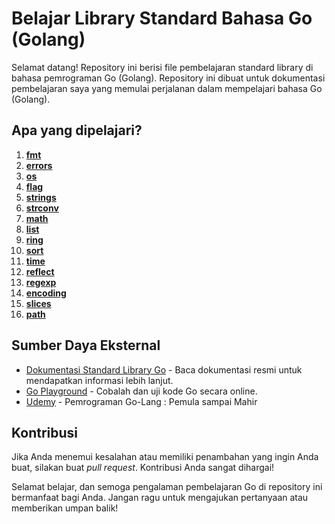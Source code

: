# Belajar Library Standard Bahasa Go (Golang)

Selamat datang! Repository ini berisi file pembelajaran standard library di bahasa pemrograman Go (Golang). Repository ini dibuat untuk dokumentasi pembelajaran saya yang memulai perjalanan dalam mempelajari bahasa Go (Golang).

## Apa yang dipelajari?

1. **[fmt](https://pkg.go.dev/fmt)**
2. **[errors](https://pkg.go.dev/errors)**
3. **[os](https://pkg.go.dev/os)**
4. **[flag](https://pkg.go.dev/pkg/flag)**
5. **[strings](https://pkg.go.dev/pkg/strings)**
6. **[strconv](https://pkg.go.dev/pkg/strconv)**
7. **[math](https://pkg.go.dev/pkg/math)**
8. **[list](https://pkg.go.dev/pkg/container/list)**
9. **[ring](https://pkg.go.dev/pkg/container/ring)**
10. **[sort](https://pkg.go.dev/pkg/sort)**
11. **[time](https://pkg.go.dev/pkg/time)**
12. **[reflect](https://pkg.go.dev/pkg/reflect)**
13. **[regexp](https://pkg.go.dev/pkg/regexp)**
14. **[encoding](https://pkg.go.dev/encoding)**
15. **[slices](https://pkg.go.dev/slices)**
16. **[path](https://pkg.go.dev/path)**

## Sumber Daya Eksternal

- [Dokumentasi Standard Library Go](https://pkg.go.dev/std) - Baca dokumentasi resmi untuk mendapatkan informasi lebih lanjut.
- [Go Playground](https://play.golang.org/) - Cobalah dan uji kode Go secara online.
- [Udemy](https://www.udemy.com/course/pemrograman-go-lang-pemula-sampai-mahir/) - Pemrograman Go-Lang : Pemula sampai Mahir

## Kontribusi

Jika Anda menemui kesalahan atau memiliki penambahan yang ingin Anda buat, silakan buat _pull request_. Kontribusi Anda sangat dihargai!

Selamat belajar, dan semoga pengalaman pembelajaran Go di repository ini bermanfaat bagi Anda. Jangan ragu untuk mengajukan pertanyaan atau memberikan umpan balik!